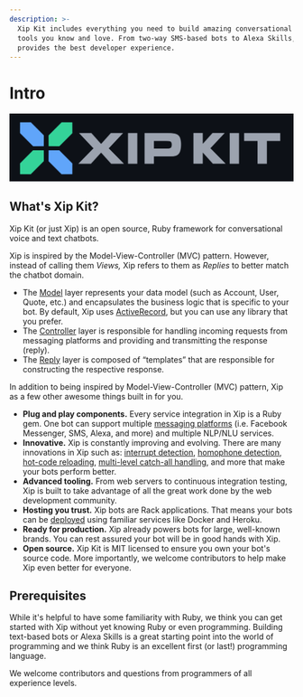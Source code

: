 ```yaml
---
description: >-
  Xip Kit includes everything you need to build amazing conversational bots with
  tools you know and love. From two-way SMS-based bots to Alexa Skills, Xip Kit
  provides the best developer experience.
---
```


# Intro

![](.gitbook/assets/logo.svg)

## What's Xip Kit?

Xip Kit \(or just Xip\) is an open source, Ruby framework for conversational voice and text chatbots.

Xip is inspired by the Model-View-Controller \(MVC\) pattern. However, instead of calling them _Views,_ Xip refers to them as _Replies_ to better match the chatbot domain.

* The [Model](models/overview.md) layer represents your data model \(such as Account, User, Quote, etc.\) and encapsulates the business logic that is specific to your bot. By default, Xip uses [ActiveRecord](models/activerecord.md), but you can use any library that you prefer.
* The [Controller](controllers/controller-overview.md) layer is responsible for handling incoming requests from messaging platforms and providing and transmitting the response \(reply\).
* The [Reply](replies/reply-overview.md) layer is composed of “templates” that are responsible for constructing the respective response.

In addition to being inspired by Model-View-Controller \(MVC\) pattern, Xip as a few other awesome things built in for you.

* **Plug and play components.** Every service integration in Xip is a Ruby gem. One bot can support multiple [messaging platforms](platforms/overview.md) \(i.e. Facebook Messenger, SMS, Alexa, and more\) and multiple NLP/NLU services.
* **Innovative.** Xip is constantly improving and evolving. There are many innovations in Xip such as: [interrupt detection](controllers/interrupt-detection.md), [homophone detection](controllers/handle_message/homophone-detection.md), [hot-code reloading](dev-environment/hot-code-reloading.md), [multi-level catch-all handling](controllers/catch-alls.md), and more that make your bots perform better.
* **Advanced tooling.** From web servers to continuous integration testing, Xip is built to take advantage of all the great work done by the web development community.
* **Hosting you trust.** Xip bots are Rack applications. That means your bots can be [deployed](deployment/overview.md) using familiar services like Docker and Heroku.
* **Ready for production.** Xip already powers bots for large, well-known brands. You can rest assured your bot will be in good hands with Xip.
* **Open source.** Xip Kit is MIT licensed to ensure you own your bot's source code. More importantly, we welcome contributors to help make Xip even better for everyone.

## Prerequisites

While it's helpful to have some familiarity with Ruby, we think you can get started with Xip without yet knowing Ruby or even programming. Building text-based bots or Alexa Skills is a great starting point into the world of programming and we think Ruby is an excellent first \(or last!\) programming language.

We welcome contributors and questions from programmers of all experience levels.

